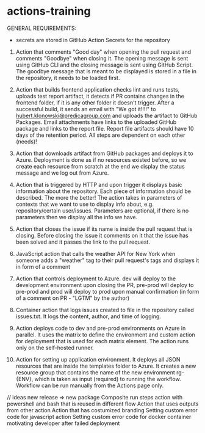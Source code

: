 # actions-training

GENERAL REQUIREMENTS:
- secrets are stored in GitHub Action Secrets for the repository

1. Action that comments "Good day" when opening the pull request and comments "Goodbye" when closing it. The opening message is sent using GitHub CLI and the closing message is sent using GitHub Script.
The goodbye message that is meant to be displayed is stored in a file in the repository, it needs to be loaded first.

2. Action that builds frontend application checks lint and runs tests, uploads test report artifact, it detects if PR contains changes in the frontend folder, if it is any other folder it doesn't trigger. 
After a successful build, it sends an email with "We got it!!!!" to hubert.klonowski@predicagroup.com and uploads the artifact to GitHub Packages.
Email attachments have links to the uploaded GitHub package and links to the report file.
Report file artifacts should have 10 days of the retention period.
All steps are dependent on each other (needs)!

3. Action that downloads artifact from GitHub packages and deploys it to Azure. 
Deployment is done as if no resources existed before, so we create each resource from scratch at the end we display the status message and we log out from Azure.

4. Action that is triggered by HTTP and upon trigger it displays basic information about the repository. Each piece of information should be described. The more the better!
The action takes in parameters of contexts that we want to use to display info about, e.g. repository/certain user/issues. Parameters are optional, if there is no parameters then we display all the info we have.

5. Action that closes the issue if its name is inside the pull request that is closing. 
Before closing the issue it comments on it that the issue has been solved and it passes the link to the pull request.

6. JavaScript action that calls the weather API for New York when someone adds a "weather" tag to their pull request's tags and displays it in form of a comment

7. Action that controls deployment to Azure. dev will deploy to the development environment upon closing the PR, pre-prod will deploy to pre-prod and prod will deploy to prod upon manual confirmation (in form of a comment on PR - "LGTM" by the author)

8. Container action that logs issues created to file in the repository called issues.txt.
It logs the content, author, and time of logging.

9. Action deploys code to dev and pre-prod environments on Azure in parallel.
It uses the matrix to define the environment and custom action for deployment that is used for each matrix element.
The action runs only on the self-hosted runner.

10. Action for setting up application environment. 
It deploys all JSON resources that are inside the templates folder to Azure.
It creates a new resource group that contains the name of the new environment rg-{ENV}, which is taken as input (required) to running the workflow.
Workflow can be run manually from the Actions page only.


// ideas
new release => new package
Composite run steps action with powershell and bash that is reused in different flow
Action that uses outputs from other action
Action that has costumized branding
Setting custom error code for javascript action
Setting custom error code for docker container
motivating developer after failed deployment
